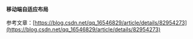 ### `移动端自适应布局`
参考文章：[https://blog.csdn.net/qq_16546829/article/details/82954273](https://blog.csdn.net/qq_16546829/article/details/82954273)
